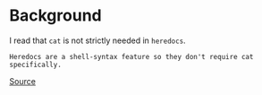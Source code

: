 # Background

I read that `cat` is not strictly needed in `heredocs`.  

```
Heredocs are a shell-syntax feature so they don't require cat specifically.
```

[Source](https://superuser.com/questions/1829271/how-do-i-pipe-a-heredoc)

